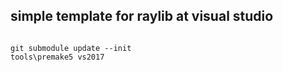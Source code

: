 ## simple template for raylib at visual studio

```

git submodule update --init
tools\premake5 vs2017

```